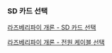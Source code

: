 ### SD 카드 선택

[라즈베리파이 개론 - SD 카드 선택](http://ngd.kr/13)

[라즈베리파이 개론 - 전원 케이블 선택](http://nogada-lab.tistory.com/14)